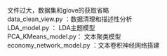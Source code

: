 文件过大，数据集和glove的获取省略    
data_clean_view.py ：数据清理和描述性分析  
LDA_model.py ： LDA主题模型  
PCA_KMeans_model.py： 文本聚类模型  
economy_network_model.py ：文本卷积神经网络搭建  
